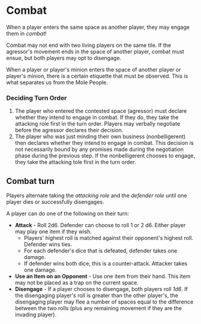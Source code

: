 # Combat

When a player enters the same space as another player, they may engage them in _combat_!

Combat may not end with two living players on the same tile. If the agressor's movement ends in the space of another player, combat must ensue, but both players may opt to disengage.

When a player or player's minion enters the space of another player or player's minion, there is a certain etiquette that must be observed. This is what separates us from the Mole People.

### Deciding Turn Order

1. The player who entered the contested space (agressor) must declare whether they intend to engage in combat. If they do, they take the attacking role first in the turn order. Players may verbally negotiate before the agressor declares their decision.
2. The player who was just minding their own business (nonbelligerent) then declares whether they intend to engage in combat. This decision is not necessarily bound by any promises made during the negotiation phase during the previous step. If the nonbelligerent chooses to engage, they take the attacking tole first in the turn order.

## Combat turn

Players alternate taking the _attacking role_ and the _defender role_ until one player dies or successfully disengages.

A player can do one of the following on their turn:

- **Attack** - Roll 2d6. Defender can choose to roll 1 or 2 d6. Either player may play one item if they wish.
  - Players' highest roll is matched against their opponent's highest roll. Defender wins ties.
  - For each defender's dice that is defeated, defender takes one damage.
  - If defender wins both dice, this is a counter-attack. Attacker takes one damage.
- **Use an Item on an Opponent** - Use one item from their hand. This item may not be placed as a trap on the current space.
- **Disengage** - If a player chooses to disengage, both players roll _1d6_. If the disengaging player's roll is greater than the other player's, the disengaging player may flee a number of spaces equal to the difference between the two rolls (plus any remaining movement if they are the invading player).
